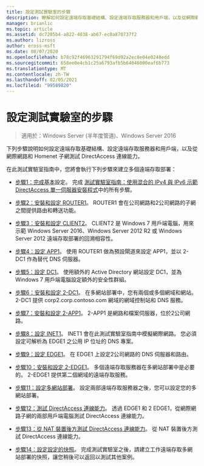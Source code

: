 ```yaml
---
title: 設定測試實驗室的步驟
description: 瞭解如何設定遠端存取基礎結構、設定遠端存取服務器和用戶端，以及從網際網路和 Homenet 子網測試 DirectAccess 連線能力。
manager: brianlic
ms.topic: article
ms.assetid: dc7205b4-a822-4038-ab67-ec0a870737f2
ms.author: lizross
author: eross-msft
ms.date: 08/07/2020
ms.openlocfilehash: b78c92f46963291794f69d92a2ec8e04e0248edd
ms.sourcegitcommit: 658ee0e4cb1c25a6793afb5b64046000eaf6b773
ms.translationtype: MT
ms.contentlocale: zh-TW
ms.lasthandoff: 02/05/2021
ms.locfileid: "99589820"
---
```

# <a name="steps-for-configuring-the-test-lab"></a>設定測試實驗室的步驟

> 適用於：Windows Server (半年度管道)、Windows Server 2016

下列步驟說明如何設定遠端存取基礎結構、設定遠端存取服務器和用戶端，以及從網際網路和 Homenet 子網測試 DirectAccess 連線能力。

在此測試實驗室指南中，您將會執行下列步驟來建立多個遠端存取部署：

- [步驟1：完成基本](STEP-1-Complete-DirectAccess-Configuration.md)設定。 完成 [測試實驗室指南：使用混合的 IPv4 與 IPv6 示範 DirectAccess 單一伺服器安裝程式](https://go.microsoft.com/fwlink/p/?LinkId=237004)中的所有步驟。

- [步驟2：安裝和設定 ROUTER1](STEP-2-Install-and-Configure-ROUTER1.md)。 ROUTER1 會在公司網路和2公司網路的子網之間提供路由和轉送功能。

- [步驟3：安裝和設定 CLIENT2](STEP-3-Install-and-Configure-CLIENT2.md)。 CLIENT2 是 Windows 7 用戶端電腦，用來示範 Windows Server 2016、Windows Server 2012 R2 或 Windows Server 2012 遠端存取部署的回溯相容性。

- [步驟4：設定 APP1](STEP-4-Configure-APP1.md)。 使用 ROUTER1 做為預設閘道來設定 APP1，並以 2-DC1 作為替代 DNS 伺服器。

- [步驟5：設定 DC1](STEP-5-Configure-DC1.md)。 使用額外的 Active Directory 網站設定 DC1，並為 Windows 7 用戶端電腦設定額外的安全性群組。

- [步驟6：安裝和設定 2-DC1](STEP-6-Install-and-Configure-2-DC1.md)。 在多網站部署中，您有兩個或多個網域和網站。 2-DC1 提供 corp2.corp.contoso.com 網域的網域控制站和 DNS 服務。

- [步驟7：安裝和設定 2-APP1](STEP-7-Install-and-Configure-2-APP1.md)。 2-APP1 是網路和檔案伺服器，位於2公司網路。

- [步驟8：設定 INET1](STEP-8-Configure-INET1.md)。 INET1 會在此測試實驗室指南中模擬網際網路。 您必須設定可解析為 EDGE1 之公用 IP 位址的 DNS 專案。

- [步驟9：設定 EDGE1](STEP-9-Configure-EDGE1.md)。 在 EDGE1 上設定2公司網路的 DNS 伺服器和路由。

- [步驟10：安裝和設定 2-EDGE1](STEP-10-Install-and-Configure-2-EDGE1.md)。 多個遠端存取服務器在多網站部署中是必要的。 2-EDGE1 提供第二個網域的遠端存取服務。

- [步驟11：設定多網站部署](STEP-11-Configure-the-Multisite-Deployment.md)。 設定兩部遠端存取服務器之後，您可以設定您的多網站部署。

- [步驟12：測試 DirectAccess 連線能力](STEP-12-Test-DirectAccess-Connectivity.md)。 透過 EDGE1 和 2 EDGE1，從網際網路子網的兩部用戶端電腦測試 DirectAccess 連線能力。

- [步驟13：從 NAT 裝置後方測試 DirectAccess 連線能力](STEP-13-Test-DirectAccess-Connectivity-from-Behind-a-NAT-Device.md)。 從 NAT 裝置後方測試 DirectAccess 連線能力。

- [步驟14：設定設定的快照](STEP-14-Snapshot-the-Configuration.md)。 完成測試實驗室之後，請建立工作遠端存取多網站部署的快照，讓您稍後可以返回以測試其他案例。
